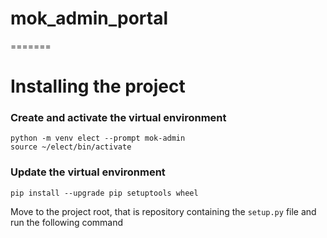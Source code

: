 # mok_admin_portal
=======
# Installing the project

### Create and activate the virtual environment 
```
python -m venv elect --prompt mok-admin
source ~/elect/bin/activate
```

### Update the virtual environment
``pip install --upgrade pip setuptools wheel``

Move to the project root, that is repository containing the ``setup.py`` 
file and run the following command
